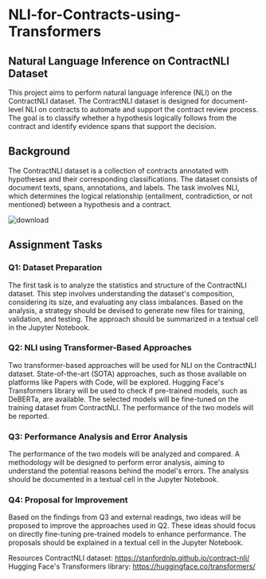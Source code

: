 # NLI-for-Contracts-using-Transformers

## Natural Language Inference on ContractNLI Dataset
This project aims to perform natural language inference (NLI) on the ContractNLI dataset. The ContractNLI dataset is designed for document-level NLI on contracts to automate and support the contract review process. The goal is to classify whether a hypothesis logically follows from the contract and identify evidence spans that support the decision.

## Background
The ContractNLI dataset is a collection of contracts annotated with hypotheses and their corresponding classifications. The dataset consists of document texts, spans, annotations, and labels. The task involves NLI, which determines the logical relationship (entailment, contradiction, or not mentioned) between a hypothesis and a contract.

![download](https://github.com/Lomai9/NLI-for-Contracts-using-Transformers/assets/77353623/38084391-7639-4842-bf29-4b3633d9a166)

## Assignment Tasks
### Q1: Dataset Preparation
The first task is to analyze the statistics and structure of the ContractNLI dataset. This step involves understanding the dataset's composition, considering its size, and evaluating any class imbalances. Based on the analysis, a strategy should be devised to generate new files for training, validation, and testing. The approach should be summarized in a textual cell in the Jupyter Notebook.

### Q2: NLI using Transformer-Based Approaches
Two transformer-based approaches will be used for NLI on the ContractNLI dataset. State-of-the-art (SOTA) approaches, such as those available on platforms like Papers with Code, will be explored. Hugging Face's Transformers library will be used to check if pre-trained models, such as DeBERTa, are available. The selected models will be fine-tuned on the training dataset from ContractNLI. The performance of the two models will be reported.

### Q3: Performance Analysis and Error Analysis
The performance of the two models will be analyzed and compared. A methodology will be designed to perform error analysis, aiming to understand the potential reasons behind the model's errors. The analysis should be documented in a textual cell in the Jupyter Notebook.

### Q4: Proposal for Improvement
Based on the findings from Q3 and external readings, two ideas will be proposed to improve the approaches used in Q2. These ideas should focus on directly fine-tuning pre-trained models to enhance performance. The proposals should be explained in a textual cell in the Jupyter Notebook.


Resources
ContractNLI dataset: https://stanfordnlp.github.io/contract-nli/
Hugging Face's Transformers library: https://huggingface.co/transformers/

